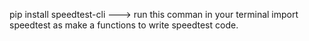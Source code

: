 pip install speedtest-cli  ---> run this comman in your terminal 
import speedtest as <namne> 
make a functions to write speedtest code.

